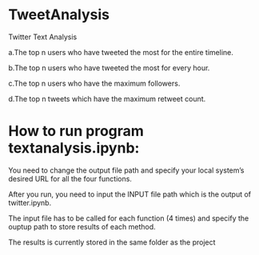 # TweetAnalysis
Twitter Text Analysis

a.The top n users who have tweeted the most for the entire timeline.

b.The top n users who have tweeted the most for every hour.

c.The top n users who have the maximum followers.

d.The top n tweets which have the maximum retweet count.

# How to run program textanalysis.ipynb:

You need to change the output file path and specify your local system’s desired URL for all the four functions.

After you run, you need to input the INPUT file path which is the output of twitter.ipynb.

The input file has to be called for each function (4 times) and specify the ouptup path to store results of each method.

The results is currently stored in the same folder as the project
